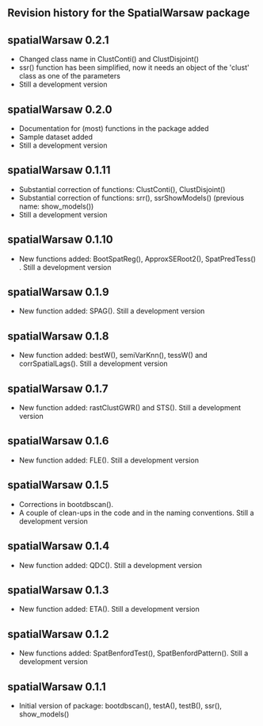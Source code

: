 Revision history for the SpatialWarsaw package
----------------------------------------------

## spatialWarsaw 0.2.1

* Changed class name in ClustConti() and ClustDisjoint()
* ssr() function has been simplified, now it needs an object of the 'clust' class as one of the parameters
* Still a development version

## spatialWarsaw 0.2.0

* Documentation for (most) functions in the package added
* Sample dataset added
* Still a development version

## spatialWarsaw 0.1.11

* Substantial correction of functions: ClustConti(), ClustDisjoint()
* Substantial correction of functions: srr(), ssrShowModels() (previous name: show_models())
* Still a development version

## spatialWarsaw 0.1.10

* New functions added: BootSpatReg(), ApproxSERoot2(), SpatPredTess() . Still a development version

## spatialWarsaw 0.1.9

* New function added: SPAG(). Still a development version

## spatialWarsaw 0.1.8

* New function added: bestW(), semiVarKnn(), tessW() and corrSpatialLags(). Still a development version

## spatialWarsaw 0.1.7

* New function added: rastClustGWR() and STS(). Still a development version

## spatialWarsaw 0.1.6

* New function added: FLE(). Still a development version

## spatialWarsaw 0.1.5

* Corrections in bootdbscan(). 
* A couple of clean-ups in the code and in the naming conventions.  Still a development version

## spatialWarsaw 0.1.4

* New function added: QDC(). Still a development version

## spatialWarsaw 0.1.3

* New function added: ETA(). Still a development version

## spatialWarsaw 0.1.2

* New functions added: SpatBenfordTest(), SpatBenfordPattern(). Still a development version

## spatialWarsaw 0.1.1

* Initial version of package: bootdbscan(), testA(), testB(), ssr(), show_models()
